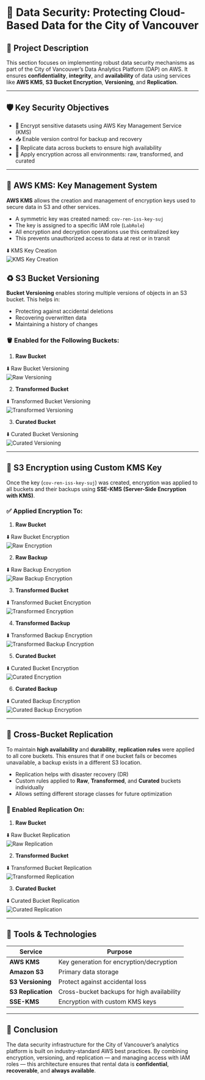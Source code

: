 # 🔐 Data Security: Protecting Cloud-Based Data for the City of Vancouver

## 📘 Project Description

This section focuses on implementing robust data security mechanisms as part of the City of Vancouver’s Data Analytics Platform (DAP) on AWS. It ensures **confidentiality**, **integrity**, and **availability** of data using services like **AWS KMS**, **S3 Bucket Encryption**, **Versioning**, and **Replication**.

---

## 🛡️ Key Security Objectives

- 🔑 Encrypt sensitive datasets using AWS Key Management Service (KMS)
- 📥 Enable version control for backup and recovery
- 🔁 Replicate data across buckets to ensure high availability
- 🔐 Apply encryption across all environments: raw, transformed, and curated

---

## 🔑 AWS KMS: Key Management System

**AWS KMS** allows the creation and management of encryption keys used to secure data in S3 and other services.

- A symmetric key was created named: `cov-ren-iss-key-suj`
- The key is assigned to a specific IAM role (`LabRole`)
- All encryption and decryption operations use this centralized key
- This prevents unauthorized access to data at rest or in transit

⬇️ KMS Key Creation  
![KMS Key Creation](./Screen-Shots/kms_key_creation2.png)

## ♻️ S3 Bucket Versioning

**Bucket Versioning** enables storing multiple versions of objects in an S3 bucket. This helps in:

- Protecting against accidental deletions  
- Recovering overwritten data  
- Maintaining a history of changes  

### 🪣 Enabled for the Following Buckets:

1. **Raw Bucket**

⬇️ Raw Bucket Versioning  
![Raw Versioning](./Screen-Shots/raw_versioning.png)

2. **Transformed Bucket**

⬇️ Transformed Bucket Versioning  
![Transformed Versioning](./Screen-Shots/transformed_versioning.png)

3. **Curated Bucket**

⬇️ Curated Bucket Versioning  
![Curated Versioning](./Screen-Shots/curated_versioning.png)

---

## 🔐 S3 Encryption using Custom KMS Key

Once the key (`cov-ren-iss-key-suj`) was created, encryption was applied to all buckets and their backups using **SSE-KMS (Server-Side Encryption with KMS)**.

### ✅ Applied Encryption To:

1. **Raw Bucket**

⬇️ Raw Bucket Encryption  
![Raw Encryption](./Screen-Shots/raw_encryption.png)

2. **Raw Backup**

⬇️ Raw Backup Encryption  
![Raw Backup Encryption](./Screen-Shots/raw_backup_encryption.png)

3. **Transformed Bucket**

⬇️ Transformed Bucket Encryption  
![Transformed Encryption](./Screen-Shots/transformed_encryption.png)

4. **Transformed Backup**

⬇️ Transformed Backup Encryption  
![Transformed Backup Encryption](./Screen-Shots/transformed_backup_encryption.png)

5. **Curated Bucket**

⬇️ Curated Bucket Encryption  
![Curated Encryption](./Screen-Shots/curated_encryption.png)

6. **Curated Backup**

⬇️ Curated Backup Encryption  
![Curated Backup Encryption](./Screen-Shots/curated_backup_encryption.png)

---

## 🔁 Cross-Bucket Replication

To maintain **high availability** and **durability**, **replication rules** were applied to all core buckets. This ensures that if one bucket fails or becomes unavailable, a backup exists in a different S3 location.

- Replication helps with disaster recovery (DR)  
- Custom rules applied to **Raw**, **Transformed**, and **Curated** buckets individually  
- Allows setting different storage classes for future optimization  

### 🔁 Enabled Replication On:

1. **Raw Bucket**

⬇️ Raw Bucket Replication  
![Raw Replication](./Screen-Shots/raw_replication.png)

2. **Transformed Bucket**

⬇️ Transformed Bucket Replication  
![Transformed Replication](./Screen-Shots/transformed_replication.png)

3. **Curated Bucket**

⬇️ Curated Bucket Replication  
![Curated Replication](./Screen-Shots/curated_replication.png)

---

## 🧰 Tools & Technologies

| Service             | Purpose                                      |
|---------------------|----------------------------------------------|
| **AWS KMS**         | Key generation for encryption/decryption     |
| **Amazon S3**       | Primary data storage                         |
| **S3 Versioning**   | Protect against accidental loss              |
| **S3 Replication**  | Cross-bucket backups for high availability   |
| **SSE-KMS**         | Encryption with custom KMS keys              |

---

## 📌 Conclusion

The data security infrastructure for the City of Vancouver’s analytics platform is built on industry-standard AWS best practices. By combining encryption, versioning, and replication — and managing access with IAM roles — this architecture ensures that rental data is **confidential**, **recoverable**, and **always available**. 

